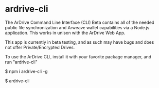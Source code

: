 # ardrive-cli
The ArDrive Command Line Interface (CLI) Beta contains all of the needed public file synchronization and Arweave wallet capabilities via a Node.js application.  This works in unison with the ArDrive Web App.

This app is currently in beta testing, and as such may have bugs and does not offer Private/Encrypted Drives.

To use the ArDrive CLI, install it with your favorite package manager, and run "ardrive-cli"

$ npm i ardrive-cli -g

$ ardrive-cli
